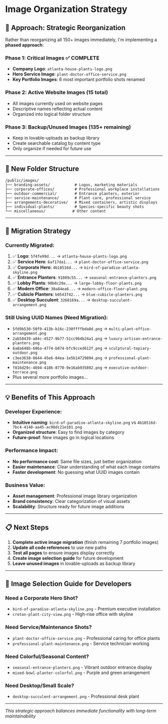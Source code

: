 # Image Organization Strategy

## 🎯 **Approach: Strategic Reorganization**

Rather than reorganizing all 150+ images immediately, I'm implementing a **phased approach**:

### **Phase 1: Critical Images ✅ COMPLETE**
- **Company Logo**: `atlanta-house-plants-logo.png` 
- **Hero Service Image**: `plant-doctor-office-service.png`
- **Key Portfolio Images**: 6 most important portfolio shots renamed

### **Phase 2: Active Website Images (15 total)**
- All images currently used on website pages
- Descriptive names reflecting actual content
- Organized into logical folder structure

### **Phase 3: Backup/Unused Images (135+ remaining)**
- Keep in lovable-uploads as backup library
- Create searchable catalog by content type
- Only organize if needed for future use

---

## 📁 **New Folder Structure**

```
/public/images/
├── branding-assets/           # Logos, marketing materials
├── corporate-offices/         # Professional workplace installations
├── outdoor-commercial/        # Entrance planters, exterior
├── service-maintenance/       # Plant care, professional service
├── arrangements-decorative/   # Mixed containers, artistic displays  
├── individual-plants/         # Species-specific beauty shots
└── miscellaneous/            # Other content
```

---

## 🔄 **Migration Strategy**

### **Currently Migrated:**
1. ✅ **Logo**: `5f4fe99d...` → `atlanta-house-plants-logo.png`
2. ✅ **Service Hero**: `6af17da1...` → `plant-doctor-office-service.png`  
3. ✅ **Corporate Hero**: `4b18516d...` → `bird-of-paradise-atlanta-skyline.png`
4. ✅ **Entrance Planters**: `91809c55...` → `seasonal-entrance-planters.png`
5. ✅ **Lobby Plants**: `90b0c29e...` → `large-lobby-floor-plants.png`
6. ✅ **Modern Office**: `30a84ea6...` → `modern-office-floor-plant.png`
7. ✅ **Cubicle Planters**: `b0543742...` → `blue-cubicle-planters.png`
8. ✅ **Desktop Succulent**: `3268169a...` → `desktop-succulent-arrangement.png`

### **Still Using UUID Names (Need Migration):**
- `5fd9b530-50f9-413b-b16c-230ffffbda8d.png` → `multi-plant-office-arrangement.png`
- `2ab58439-a84c-4527-9b77-51cc964b24a1.png` → `luxury-artisan-entrance-planters.png`
- `6a8a648b-686a-4774-b874-bfc9cced612f.png` → `sculptural-topiary-outdoor.png`
- `c3ee3638-8644-45e6-84ea-1e5b14729894.png` → `professional-plant-maintenance.png`
- `f816d29c-4694-4186-8770-9e16ab935892.png` → `executive-outdoor-terrace.png`
- Plus several more portfolio images...

---

## 💡 **Benefits of This Approach**

### **Developer Experience:**
- **Intuitive naming**: `bird-of-paradise-atlanta-skyline.png` vs `4b18516d-7bc4-4140-aa45-ac98dc21e101.png`
- **Organized structure**: Easy to find images by category
- **Future-proof**: New images go in logical locations

### **Performance Impact:**
- **No performance cost**: Same file sizes, just better organization
- **Easier maintenance**: Clear understanding of what each image contains
- **Faster development**: No guessing what UUID images contain

### **Business Value:**
- **Asset management**: Professional image library organization
- **Brand consistency**: Clear categorization of visual assets
- **Scalability**: Structure ready for future image additions

---

## 📋 **Next Steps**

1. **Complete active image migration** (finish remaining 7 portfolio images)
2. **Update all code references** to use new paths  
3. **Test all pages** to ensure images display correctly
4. **Create image selection guide** for future development
5. **Leave unused images** in lovable-uploads as backup library

---

## 🎯 **Image Selection Guide for Developers**

### **Need a Corporate Hero Shot?**
- `bird-of-paradise-atlanta-skyline.png` - Premium executive installation
- `croton-plant-city-view.png` - High-rise office with skyline

### **Need Service/Maintenance Shots?**
- `plant-doctor-office-service.png` - Professional caring for office plants  
- `professional-plant-maintenance.png` - Service technician working

### **Need Colorful/Seasonal Content?**
- `seasonal-entrance-planters.png` - Vibrant outdoor entrance display
- `mixed-bowl-planter-colorful.png` - Purple and green arrangement

### **Need Desktop/Small Scale?**
- `desktop-succulent-arrangement.png` - Professional desk plant

---

*This strategic approach balances immediate functionality with long-term maintainability*
